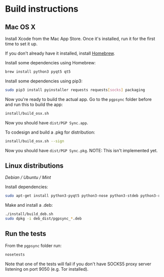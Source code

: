 # Build instructions

## Mac OS X

Install Xcode from the Mac App Store. Once it's installed, run it for the first time to set it up.

If you don't already have it installed, install [Homebrew](http://brew.sh/).

Install some dependencies using Homebrew:

```sh
brew install python3 pyqt5 qt5
```

Install some dependencies using pip3:

```sh
sudo pip3 install pyinstaller requests requests[socks] packaging
```

Now you're ready to build the actual app. Go to the `pgpsync` folder before and run this to build the app:

```sh
install/build_osx.sh
```

Now you should have `dist/PGP Sync.app`.

To codesign and build a .pkg for distribution:

```sh
install/build_osx.sh --sign
```

Now you should have `dist/PGP Sync.pkg`. NOTE: This isn't implemented yet.

## Linux distributions

*Debian / Ubuntu / Mint*

Install dependencies:

```sh
sudo apt-get install python3-pyqt5 python3-nose python3-stdeb python3-requests python3-socks python3-packaging gnupg2
```

Make and install a .deb:

```sh
./install/build_deb.sh
sudo dpkg -i deb_dist/pgpsync_*.deb
```

## Run the tests

From the `pgpsync` folder run:

```sh
nosetests
```

Note that one of the tests will fail if you don't have SOCKS5 proxy server listening on port 9050 (e.g. Tor installed).
